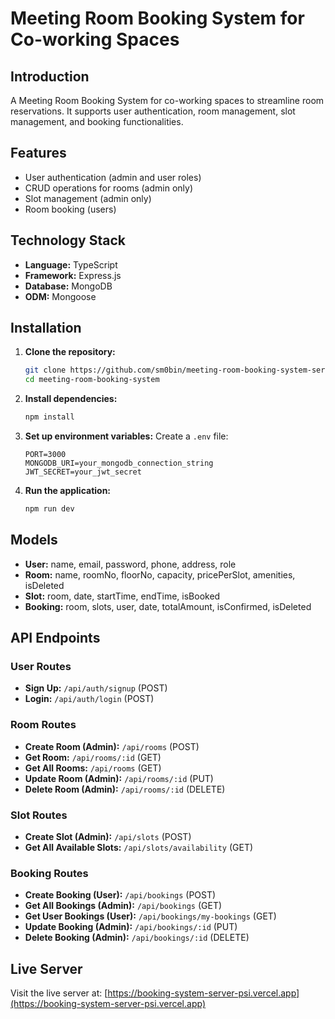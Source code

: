 # Meeting Room Booking System for Co-working Spaces

## Introduction

A Meeting Room Booking System for co-working spaces to streamline room reservations. It supports user authentication, room management, slot management, and booking functionalities.

## Features

- User authentication (admin and user roles)
- CRUD operations for rooms (admin only)
- Slot management (admin only)
- Room booking (users)

## Technology Stack

- **Language:** TypeScript
- **Framework:** Express.js
- **Database:** MongoDB
- **ODM:** Mongoose

## Installation

1. **Clone the repository:**
   ```bash
   git clone https://github.com/sm0bin/meeting-room-booking-system-server.git
   cd meeting-room-booking-system
   ```
2. **Install dependencies:**
   ```bash
   npm install
   ```
3. **Set up environment variables:**
   Create a `.env` file:
   ```plaintext
   PORT=3000
   MONGODB_URI=your_mongodb_connection_string
   JWT_SECRET=your_jwt_secret
   ```
4. **Run the application:**
   ```bash
   npm run dev
   ```

## Models

- **User:** name, email, password, phone, address, role
- **Room:** name, roomNo, floorNo, capacity, pricePerSlot, amenities, isDeleted
- **Slot:** room, date, startTime, endTime, isBooked
- **Booking:** room, slots, user, date, totalAmount, isConfirmed, isDeleted

## API Endpoints

### User Routes

- **Sign Up:** `/api/auth/signup` (POST)
- **Login:** `/api/auth/login` (POST)

### Room Routes

- **Create Room (Admin):** `/api/rooms` (POST)
- **Get Room:** `/api/rooms/:id` (GET)
- **Get All Rooms:** `/api/rooms` (GET)
- **Update Room (Admin):** `/api/rooms/:id` (PUT)
- **Delete Room (Admin):** `/api/rooms/:id` (DELETE)

### Slot Routes

- **Create Slot (Admin):** `/api/slots` (POST)
- **Get All Available Slots:** `/api/slots/availability` (GET)

### Booking Routes

- **Create Booking (User):** `/api/bookings` (POST)
- **Get All Bookings (Admin):** `/api/bookings` (GET)
- **Get User Bookings (User):** `/api/bookings/my-bookings` (GET)
- **Update Booking (Admin):** `/api/bookings/:id` (PUT)
- **Delete Booking (Admin):** `/api/bookings/:id` (DELETE)

## Live Server

Visit the live server at: [https://booking-system-server-psi.vercel.app](https://booking-system-server-psi.vercel.app)
